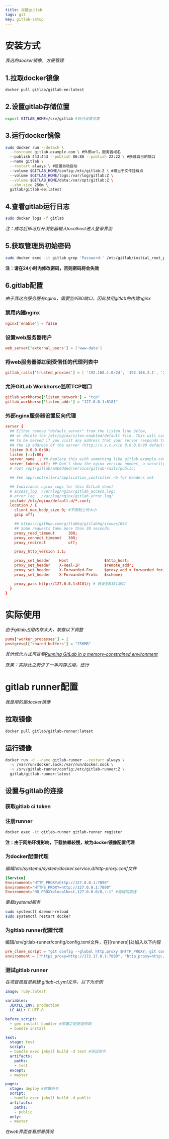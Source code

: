 ```yaml
---
title: 自建gitlab
tags: git
key: gitlab-setup
---
```

# 安装方式
*我选的docker镜像，方便管理*  
## 1.拉取docker镜像
```bash
docker pull gitlab/gitlab-ee:latest
```
## 2.设置gitlab存储位置
```bash
export GITLAB_HOME=/srv/gitlab #自己设置位置
```
## 3.运行docker镜像
```bash
sudo docker run --detach \
  --hostname gitlab.example.com \ #外部url，服务器域名
  --publish 443:443 --publish 80:80 --publish 22:22 \ #换成自己的端口
  --name gitlab \
  --restart always \ #设置自动启动
  --volume $GITLAB_HOME/config:/etc/gitlab:Z \ #相当于文件挂载点
  --volume $GITLAB_HOME/logs:/var/log/gitlab:Z \
  --volume $GITLAB_HOME/data:/var/opt/gitlab:Z \
  --shm-size 256m \
  gitlab/gitlab-ee:latest
```
## 4.查看gitlab运行日志
```bash
sudo docker logs -f gitlab
```
*注：成功后即可打开浏览器输入localhost进入登录界面*
## 5.获取管理员初始密码
```bash
sudo docker exec -it gitlab grep 'Password:' /etc/gitlab/initial_root_password
```
**注：请在24小时内修改密码，否则密码将会失效**
## 6.gitlab配置
*由于我这台服务器有nginx，需要监听80端口，因此禁用gitlab的内建nginx*  
### 禁用内建nginx
```conf
nginx['enable'] = false
```
### 设置web服务器用户
```conf
web_server['external_users'] = ['www-data']
```
### 将web服务器添加到受信任的代理列表中
```conf
gitlab_rails['trusted_proxies'] = [ '192.168.1.0/24', '192.168.2.1', '2001:0db8::/32' ]
```
### 允许GitLab Workhorse监听TCP端口
```conf
gitlab_workhorse['listen_network'] = "tcp"
gitlab_workhorse['listen_addr'] = "127.0.0.1:8181"
```
### 外部nginx服务器设置反向代理
```conf
server {
  ## Either remove "default_server" from the listen line below,
  ## or delete the /etc/nginx/sites-enabled/default file. This will cause gitlab
  ## to be served if you visit any address that your server responds to, eg.
  ## the ip address of the server (http://x.x.x.x/)n 0.0.0.0:80 default_server;
  listen 0.0.0.0:80;
  listen [::]:80;
  server_name _; ## Replace this with something like gitlab.example.com
  server_tokens off; ## Don't show the nginx version number, a security best practice
  # root /opt/gitlab/embedded/service/gitlab-rails/public;

  ## See app/controllers/application_controller.rb for headers set

  ## Individual nginx logs for this GitLab vhost
  # access_log  /var/log/nginx/gitlab_access.log;
  # error_log   /var/log/nginx/gitlab_error.log;
  include /etc/nginx/default.d/*.conf;
  location / {
    client_max_body_size 0; #不限制上传大小
    gzip off;

    ## https://github.com/gitlabhq/gitlabhq/issues/694
    ## Some requests take more than 30 seconds.
    proxy_read_timeout      300;
    proxy_connect_timeout   300;
    proxy_redirect          off;

    proxy_http_version 1.1;

    proxy_set_header    Host                $http_host;
    proxy_set_header    X-Real-IP           $remote_addr;
    proxy_set_header    X-Forwarded-For     $proxy_add_x_forwarded_for;
    proxy_set_header    X-Forwarded-Proto   $scheme;

    proxy_pass http://127.0.0.1:8181/; # 转发到8181端口
  }
}
```
# 实际使用
*由于gitlab占用内存太大，故做以下调整*
```conf
puma['worker_processes'] = 2
postgresql['shared_buffers'] = "256MB"
```
*其他优化方式可查看[Running GitLab in a memory-constrained environment](https://docs.gitlab.com/omnibus/settings/memory_constrained_envs.html)*  
  
*效果：实际比之前少了一半内存占用，还行*
# gitlab runner配置
*我是用的是docker镜像*
## 拉取镜像
```bash
docker pull gitlab/gitlab-runner:latest
```
## 运行镜像
```bash
docker run -d --name gitlab-runner --restart always \
  -v /var/run/docker.sock:/var/run/docker.sock \
  -v /srv/gitlab-runner/config:/etc/gitlab-runner:Z \
  gitlab/gitlab-runner:latest
```
## 设置与gitlab的连接
### 获取gitlab ci token
### 注册runner
```bash
docker exec -it gitlab-runner gitlab-runner register
```
**注：由于网络环境影响，下载依赖较慢，故为docker镜像配置代理**  
### 为docker配置代理
*编辑/etc/systemd/system/docker.service.d/http-proxy.conf文件*  
```conf
[Service]
Environment="HTTP_PROXY=http://127.0.0.1:7890"
Environment="HTTPS_PROXY=http://127.0.0.1:7890"
Environment="NO_PROXY=localhost,127.0.0.0/8,::1" #局域网直连
```
*重载systemd服务*
```bash
sudo systemctl daemon-reload
sudo systemctl restart docker
```
### 为gitlab runner配置代理
编辑/srv/gitlab-runner/config/config.toml文件，在[[runners]]处加入以下内容  
```conf
pre_clone_script = "git config --global http.proxy $HTTP_PROXY; git config --global https.proxy $HTTPS_PROXY" #为git配置代理
environment = ["https_proxy=http://172.17.0.1:7890", "http_proxy=http://172.17.0.1:7890", "HTTPS_PROXY=172.17.0.1:7890", "HTTP_PROXY=172.17.0.1:7890"]
```
### 测试gitlab runner
*在项目根目录新建.gitlab-ci.yml文件，以下为示例*  
```yaml
image: ruby:latest

variables:
  JEKYLL_ENV: production
  LC_ALL: C.UTF-8

before_script:
  - gem install bundler #部署之前安装依赖
  - bundle install

test:
  stage: test
  script:
  - bundle exec jekyll build -d test #测试命令
  artifacts:
    paths:
    - test
  except:
  - master

pages:
  stage: deploy #部署命令
  script:
  - bundle exec jekyll build -d public
  artifacts:
    paths:
    - public
  only:
  - master
```
*在web界面查看部署情况*
